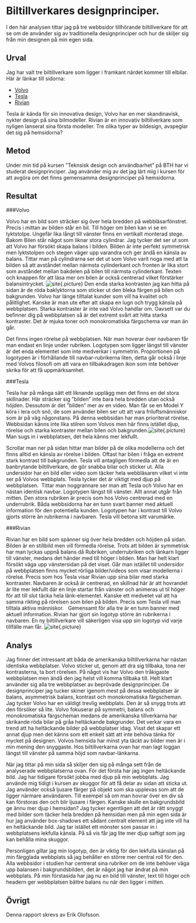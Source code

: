 Biltillverkares designprinciper.
=======================
I den här analysen tittar jag på tre webbsidor tillhörande biltillverkare för att se om de använder sig av traditionella designprinciper och hur de skiljer sig från min designen på min egen sida.

Urval
-----------------------
Jag har valt tre biltillverkare som ligger i framkant närdet kommer till elbilar. 
Här är länkar till sidorna:

* [Volvo](https://www.volvocars.com/at/)
* [Tesla](https://www.tesla.com/)
* [Rivian](https://rivian.com/)


Tesla är kända för sin innovativa design, Volvo har en mer skandinavisk, nykter design på sina bilmodeller.  Rivian är en innovativ biltillverkare som nyligen lanserat sina första modeller. Tre olika typer av bildesign, avspeglar det sig på hemsidorna?

Metod
-----------------------

Under min tid på kursen ”Teknsisk design och användbarhet” på BTH har vi studerat designprinciper. Jag använder mig av det jag lärt mig i kursen för att avgöra om det finns gemensamma designprinciper på hemsidorna.

Resultat
-----------------------

###Volvo

Volvo har en bild som sträcker sig över hela bredden på webbläsarfönstret. Precis i mittan av bilden står en bil. Till höger om bilen kan vi se en lyktstolpe. Ungefär lika långt till vänster finns en vertikalt monterad stege. Bakom Bilen står något som liknar stora cylindrar. Jag tycker det ser ut som att Volvo har försökt skapa balans i bilden. Bilden är inte perfekt symmetrisk men lyktstolpen och stegen väger upp varandra och ger ändå en känsla av balans. Tittar man på cylindrarna ser det ut som Volvo varit noga med att ta bilden så att avståndet mellan närmsta cylinderkant och fronten är lika stort som avståndet mellan bakdelen på bilen till närmsta cylinderkant. Texten och knappen för att läsa mer om bilen är också centrerad vilket förstärker balansintrycket.
![site](%assets_url%/img/volvo.jpg){.picture}
Den enda starka kontrasten jag kan hitta på sidan är de röda baklyktorna som sticker ut den bleka färgen på bilen och bakgrunden. Volvo har länge tilltalat kunder som vill ha kvalitet och pålitlighet. Kanske är man ute efter att skapa en lugn och trygg känsla på webbplatsen. Starka kontraster är inte vad Volvo handlar om. Oavsett var du befinner dig på webbplatsen så är det extremt svårt att hitta starka kontraster. Det är mjuka toner och monokromatiska färgschema var man än går.

Det finns ingen rörelse på webbplatsen. När man hoverar över navbaren får man endast en linje under rubriken. Logotypen som ligger längst till vänster är det enda elementet som inte medverkar i symmetrin. Proportionen på logotypen är i förhållande till navbar-rubrikerna liten, detta går också i linje med Volvos filosofi om att vara en tillbakadragen ikon som inte behöver skrika för att få uppmärksamhet.


###Tesla

Tesla har på många sätt ett liknande upplägg men det finns en del stora skillnader. Här sträcker sig ”bilden” inte bara hela bredden utan också höjden. Dessutom är det ”bilden” mer av en video. Man får se en Model Y köra i lera och snö, de som använder bilen ser utt att vara friluftsmänniskor som är på väg någonstans. På denna webbsidan har man prioriterat rörelse. Webbsidan känns inte lika stilren som Volvos men här finns istället djup, rörelse och starka kontraster mellan bilen och bakgrunden.![site](%assets_url%/img/tesla2.jpg){.picture} Man sugs in i webbplatsen, det hela känns mer lekfullt. 

Scrollar man ner på sidan hittar man bilder på de olika modellerna och det finns alltid en känsla av rörelse i bilden. Oftast har bilen i fråga en extremt stark kontrast till bakgrunden. Tesla vill antagligen förmedla att de är en banbrytande biltillverkare, de gör snabba bilar och sticker ut. Alla undersidor har en bild eller video som täcker hela webbläsaren vilket vi inte ser på Volvos webbplats. Tesla tycker det är viktigt med djup på webbplatsen.  Tittar man noggrannare ser man att Tesla och Volvo har en nästan identisk navbar. Logotypen längst till vänster.  Allt annat utgår från mitten. Den stora rubriken är precis som hos Volvo centrerad med en underrubrik. Båda webbsidorna har en tunn svart banner med aktuell information för den potentiella kunden. Logotypen har i kontrast till Volvo gjorts större än rubrikerna i navbaren. Tesla vill betona sitt varumärke.   


###Rivian

Rivian har en bild som spänner sig över hela bredden och höjden på sidan. Bilden är en stillbild men vill förmedla rörelse. Trots att bilden är symmetrisk har man lyckas uppnå balans då Rubriken, underrubriken och länkarn ligger till vänster, medans det händer med till höger i bilden. Man har helt klart försökt väga upp vänstersidan på det viset. Går man istället till undersidor på webbplatsen finns mycket rörliga bilder/videos som visar modellerna i rörelse. Precis som hos Tesla visar Rivian upp sina bilar med starka kontraster. Navbaren är också är centrerad, en skillnad här är att hovrandet är lite mer lekfullt där en linje startar från vänster och animeras ut til höger för att till slut täcka hela länk-elementet. Kanske ett medvetet val att ha samma rikting på rörelsen som bilen på bilden. Precis som Tesla vill man tilltala aktiva människor.   Gemensamt för alla tre är en tunn banner med aktuell information. Rivian har gjort sin logotyp större än rubrikerna i navbaren. En ny biltillverkare vill säkerligen visa upp sin logotyp vid varje tillfälle man får.
![site](%assets_url%/img/rivian.jpg){.picture}

Analys
-----------------------

Jag finner det intressant att båda de amerikanska biltillverkarna har nästan identiska webbplatser. Volvo sticker ut, genom att dra sig tillbaka, tona ner kontrasterna, ta bort rörelsen. På något vis har Volvo den tråkigaste webbplatsen men ändå den jag helst vill komma tillbaka till. Helt klart använder sig alla tre webbplatser av beprövade designprinciper. De designprinciper jag tucker skiner igenom mest på dessa webbplatser är balans, asymmetrisk balans, kontrast och monokromatiska färgscheman. Jag tycker Volvo har en väldigt trevlig webbplats. Den är så snygg trots att den försöker så lite. Volvo fokuserar på symmetri, balans och monokromatiska färgscheman medans de amerikanska tillverkarna har skrikande röda bilar på gråa heltäckande bakgrunder. Det verkar vara en trend att ha heltäckande bilder på webbplatser idag. Visst det skapar ett annat djup men det känns som ett enkelt sätt att inte behöva tänka för mycket på designen. Volvos hemsida har minst yta täckt av bilder men är i min mening den snyggaste. Hos biltillverkarna ovan har man lagt loggan längst till vänster på samma höjd som navbar-länkarna.

När jag tittar på min sida så skiljer den sig på många sett från de analyserade webbplatserna ovan. För det första har jag ingen heltäckande bild. Jag har tidigare försökt jobba med djup på min webbplats. Jag använde mig tidigt i kursen av skuggor för att få delar av sidan att sticka ut. Jag använder också ljusare färger på objekt som ska upplevas som att de ligger närmare användaren. Till exempel så om man hovrar över en div så kan förstoras den och blir ljusare i färgen. Kanske skulle en bakgrundsbild ge ännu mer djup i hemsidan? Jag tycker egentligen att det är rätt snyggt med bilder som täcker hela bredden på hemsidan men på min egen sida är hur jag använder box-shadows ett sådant centralt element att jag inte vill ha en heltäckande bild. Jag tar istället ett mönster som passar in i webbplatsens lekfulla känsla. På så vis får jag lite mer djup saftigt som jag kan behålla mina skuggor.

Personligen gillar jag min logotyp, den är viktig för den lekfulla känslan på min färgglada webbplats så jag behåller en större mer central roll för den. Alla webbsidor i studien har centrerat sina rubriker om de inte behöver väga upp balansen i bakgrundsbilden, det är något jag har ändrat på min webbplats. På min förstasida har jag nu en bild till vänster, text till höger och headern ger webbplatsen bättre balans nu när den ligger i mitten.

Övrigt
-----------------------
Denna rapport skrevs av Erik Olofsson.
